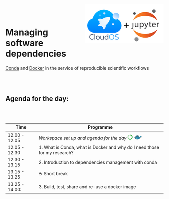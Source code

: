 
<p align="center">
  <img src="https://github.com/lifebit-ai/jax-jupyter/raw/master/img/cloudos_x_jupy.png"  width="250" align="right" >
</p>
<br/><br/>


# Managing software dependencies

[Conda](https://docs.conda.io/en/latest/) and [Docker]() in the service of reproducible scientific workflows

<br/><br/>


## Agenda for the day:

<br/><br/>

| Time        | Programme       |
| ----------- | --------------------------------------------------------------------------- |
| 12.00 - 12.05 | _Workspace set up and agenda for the day_ <img src="https://github.com/cgpu/staries/raw/master/assets/logos/conda.png"  width="16"> <img src="https://github.com/cgpu/staries/raw/master/assets/logos/docker.png"  width="25"> |
| 12.05 - 12.30 | 1. What is Conda, what is Docker and why do I need those for my research? |
| 12.30 - 13.15 | 2. Introduction to dependencies management with conda|
| 13.15 - 13.25 |:coffee: Short break |
| 13.25 - 14.00:| 3. Build, test, share and re-use a docker image|

<br/><br/>                                                     

